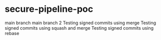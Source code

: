# secure-pipeline-poc

main branch
main branch 2
Testing signed commits using merge
Testing signed commits using squash and merge
Testing signed commits using rebase
